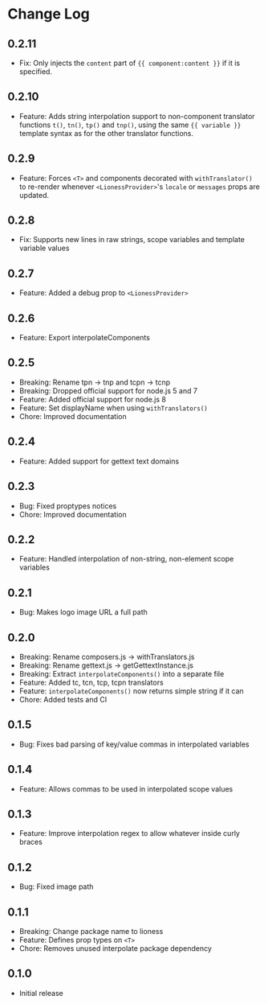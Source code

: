 # Change Log

## 0.2.11

- Fix: Only injects the `content` part of `{{ component:content }}` if it is specified.

## 0.2.10

- Feature: Adds string interpolation support to non-component translator functions `t()`, `tn()`, `tp()` and `tnp()`, using the same `{{ variable }}` template syntax as for the other translator functions.

## 0.2.9
- Feature: Forces `<T>` and components decorated with `withTranslator()` to re-render whenever `<LionessProvider>`'s `locale` or `messages` props are updated.

## 0.2.8
- Fix: Supports new lines in raw strings, scope variables and template variable values

## 0.2.7
- Feature: Added a debug prop to `<LionessProvider>`

## 0.2.6
- Feature: Export interpolateComponents

## 0.2.5
- Breaking: Rename tpn -> tnp and tcpn -> tcnp
- Breaking: Dropped official support for node.js 5 and 7
- Feature: Added official support for node.js 8
- Feature: Set displayName when using `withTranslators()`
- Chore: Improved documentation

## 0.2.4
- Feature: Added support for gettext text domains

## 0.2.3
- Bug: Fixed proptypes notices
- Chore: Improved documentation

## 0.2.2
- Feature: Handled interpolation of non-string, non-element scope variables

## 0.2.1
- Bug: Makes logo image URL a full path

## 0.2.0
- Breaking: Rename composers.js -> withTranslators.js
- Breaking: Rename gettext.js -> getGettextInstance.js
- Breaking: Extract `interpolateComponents()` into a separate file
- Feature: Added tc, tcn, tcp, tcpn translators
- Feature: `interpolateComponents()` now returns simple string if it can
- Chore: Added tests and CI

## 0.1.5
- Bug: Fixes bad parsing of key/value commas in interpolated variables

## 0.1.4
- Feature: Allows commas to be used in interpolated scope values

## 0.1.3
- Feature: Improve interpolation regex to allow whatever inside curly braces

## 0.1.2
- Bug: Fixed image path

## 0.1.1
- Breaking: Change package name to lioness
- Feature: Defines prop types on `<T>`
- Chore: Removes unused interpolate package dependency

## 0.1.0
- Initial release
